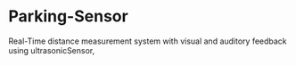 # Parking-Sensor
Real-Time distance measurement system with visual and  auditory feedback using ultrasonicSensor,
